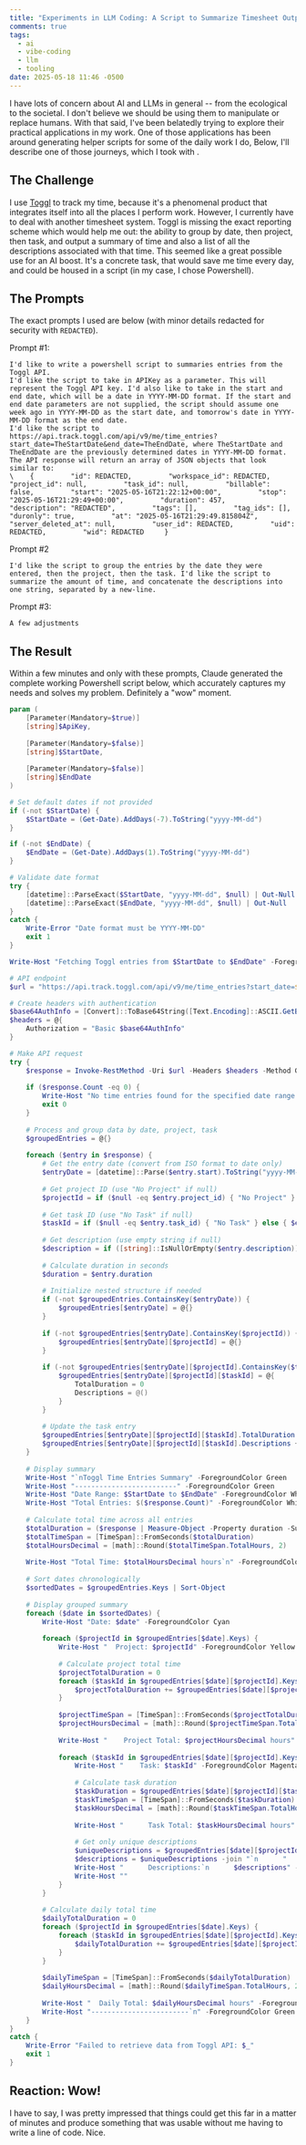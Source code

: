 ```yaml
---
title: "Experiments in LLM Coding: A Script to Summarize Timesheet Output"
comments: true
tags:
  - ai
  - vibe-coding
  - llm
  - tooling
date: 2025-05-18 11:46 -0500
---
```

I have lots of concern about AI and LLMs in general -- from the ecological to the societal. I don't believe we should be using them to manipulate or replace humans. With that said, I've been belatedly trying to explore their practical applications in my work.
One of those applications has been around generating helper scripts for some of the daily work I do, Below, I'll describe one of those journeys, which I took with .

## The Challenge

I use [Toggl](https://toggl.com) to track my time, because it's a phenomenal product that integrates itself into all the places I perform work. However, I currently have to deal with another timesheet system. Toggl is missing the exact reporting scheme which would help me out: the ability to group by date, then project, then task, and output a summary of time and also a list of all the descriptions associated with that time.
This seemed like a great possible use for an AI boost. It's a concrete task, that would save me time every day, and could be housed in a script (in my case, I chose Powershell).

## The Prompts

The exact prompts I used are below (with minor details redacted for security with `REDACTED`).

Prompt #1:

```
I'd like to write a powershell script to summaries entries from the Toggl API.
I'd like the script to take in APIKey as a parameter. This will represent the Toggl API key. I'd also like to take in the start and end date, which will be a date in YYYY-MM-DD format. If the start and end date parameters are not supplied, the script should assume one week ago in YYYY-MM-DD as the start date, and tomorrow's date in YYYY-MM-DD format as the end date.
I'd like the script to https://api.track.toggl.com/api/v9/me/time_entries?start_date=TheStartDate&end_date=TheEndDate, where TheStartDate and TheEndDate are the previously determined dates in YYYY-MM-DD format.
The API response will return an array of JSON objects that look similar to:
\    {         "id": REDACTED,         "workspace_id": REDACTED,         "project_id": null,         "task_id": null,         "billable": false,         "start": "2025-05-16T21:22:12+00:00",         "stop": "2025-05-16T21:29:49+00:00",         "duration": 457,         "description": "REDACTED",         "tags": [],         "tag_ids": [],         "duronly": true,         "at": "2025-05-16T21:29:49.815804Z",         "server_deleted_at": null,         "user_id": REDACTED,         "uid": REDACTED,         "wid": REDACTED     }
```

Prompt #2

```
I'd like the script to group the entries by the date they were entered, then the project, then the task. I'd like the script to summarize the amount of time, and concatenate the descriptions into one string, separated by a new-line.
```

Prompt #3:

```
A few adjustments

```

## The Result
Within a few minutes and only with these prompts, Claude generated the complete working Powershell script below, which accurately captures my needs and solves my problem. Definitely a "wow" moment.

```powershell
param (
    [Parameter(Mandatory=$true)]
    [string]$ApiKey,
    
    [Parameter(Mandatory=$false)]
    [string]$StartDate,
    
    [Parameter(Mandatory=$false)]
    [string]$EndDate
)

# Set default dates if not provided
if (-not $StartDate) {
    $StartDate = (Get-Date).AddDays(-7).ToString("yyyy-MM-dd")
}

if (-not $EndDate) {
    $EndDate = (Get-Date).AddDays(1).ToString("yyyy-MM-dd")
}

# Validate date format
try {
    [datetime]::ParseExact($StartDate, "yyyy-MM-dd", $null) | Out-Null
    [datetime]::ParseExact($EndDate, "yyyy-MM-dd", $null) | Out-Null
}
catch {
    Write-Error "Date format must be YYYY-MM-DD"
    exit 1
}

Write-Host "Fetching Toggl entries from $StartDate to $EndDate" -ForegroundColor Cyan

# API endpoint
$url = "https://api.track.toggl.com/api/v9/me/time_entries?start_date=${StartDate}&end_date=${EndDate}"

# Create headers with authentication
$base64AuthInfo = [Convert]::ToBase64String([Text.Encoding]::ASCII.GetBytes("$($ApiKey):api_token"))
$headers = @{
    Authorization = "Basic $base64AuthInfo"
}

# Make API request
try {
    $response = Invoke-RestMethod -Uri $url -Headers $headers -Method Get
    
    if ($response.Count -eq 0) {
        Write-Host "No time entries found for the specified date range." -ForegroundColor Yellow
        exit 0
    }
    
    # Process and group data by date, project, task
    $groupedEntries = @{}
    
    foreach ($entry in $response) {
        # Get the entry date (convert from ISO format to date only)
        $entryDate = [datetime]::Parse($entry.start).ToString("yyyy-MM-dd")
        
        # Get project ID (use "No Project" if null)
        $projectId = if ($null -eq $entry.project_id) { "No Project" } else { $entry.project_id }
        
        # Get task ID (use "No Task" if null)
        $taskId = if ($null -eq $entry.task_id) { "No Task" } else { $entry.task_id }
        
        # Get description (use empty string if null)
        $description = if ([string]::IsNullOrEmpty($entry.description)) { "(No description)" } else { $entry.description }
        
        # Calculate duration in seconds
        $duration = $entry.duration
        
        # Initialize nested structure if needed
        if (-not $groupedEntries.ContainsKey($entryDate)) {
            $groupedEntries[$entryDate] = @{}
        }
        
        if (-not $groupedEntries[$entryDate].ContainsKey($projectId)) {
            $groupedEntries[$entryDate][$projectId] = @{}
        }
        
        if (-not $groupedEntries[$entryDate][$projectId].ContainsKey($taskId)) {
            $groupedEntries[$entryDate][$projectId][$taskId] = @{
                TotalDuration = 0
                Descriptions = @()
            }
        }
        
        # Update the task entry
        $groupedEntries[$entryDate][$projectId][$taskId].TotalDuration += $duration
        $groupedEntries[$entryDate][$projectId][$taskId].Descriptions += $description
    }
    
    # Display summary
    Write-Host "`nToggl Time Entries Summary" -ForegroundColor Green
    Write-Host "-------------------------" -ForegroundColor Green
    Write-Host "Date Range: $StartDate to $EndDate" -ForegroundColor White
    Write-Host "Total Entries: $($response.Count)" -ForegroundColor White
    
    # Calculate total time across all entries
    $totalDuration = ($response | Measure-Object -Property duration -Sum).Sum
    $totalTimeSpan = [TimeSpan]::FromSeconds($totalDuration)
    $totalHoursDecimal = [math]::Round($totalTimeSpan.TotalHours, 2)
    
    Write-Host "Total Time: $totalHoursDecimal hours`n" -ForegroundColor White
    
    # Sort dates chronologically
    $sortedDates = $groupedEntries.Keys | Sort-Object
    
    # Display grouped summary
    foreach ($date in $sortedDates) {
        Write-Host "Date: $date" -ForegroundColor Cyan
        
        foreach ($projectId in $groupedEntries[$date].Keys) {
            Write-Host "  Project: $projectId" -ForegroundColor Yellow
            
            # Calculate project total time
            $projectTotalDuration = 0
            foreach ($taskId in $groupedEntries[$date][$projectId].Keys) {
                $projectTotalDuration += $groupedEntries[$date][$projectId][$taskId].TotalDuration
            }
            
            $projectTimeSpan = [TimeSpan]::FromSeconds($projectTotalDuration)
            $projectHoursDecimal = [math]::Round($projectTimeSpan.TotalHours, 2)
            
            Write-Host "    Project Total: $projectHoursDecimal hours" -ForegroundColor White
            
            foreach ($taskId in $groupedEntries[$date][$projectId].Keys) {
                Write-Host "    Task: $taskId" -ForegroundColor Magenta
                
                # Calculate task duration
                $taskDuration = $groupedEntries[$date][$projectId][$taskId].TotalDuration
                $taskTimeSpan = [TimeSpan]::FromSeconds($taskDuration)
                $taskHoursDecimal = [math]::Round($taskTimeSpan.TotalHours, 2)
                
                Write-Host "      Task Total: $taskHoursDecimal hours" -ForegroundColor White
                
                # Get only unique descriptions
                $uniqueDescriptions = $groupedEntries[$date][$projectId][$taskId].Descriptions | Select-Object -Unique
                $descriptions = $uniqueDescriptions -join "`n      "
                Write-Host "      Descriptions:`n      $descriptions" -ForegroundColor Gray
                Write-Host ""
            }
        }
        
        # Calculate daily total time
        $dailyTotalDuration = 0
        foreach ($projectId in $groupedEntries[$date].Keys) {
            foreach ($taskId in $groupedEntries[$date][$projectId].Keys) {
                $dailyTotalDuration += $groupedEntries[$date][$projectId][$taskId].TotalDuration
            }
        }
        
        $dailyTimeSpan = [TimeSpan]::FromSeconds($dailyTotalDuration)
        $dailyHoursDecimal = [math]::Round($dailyTimeSpan.TotalHours, 2)
        
        Write-Host "  Daily Total: $dailyHoursDecimal hours" -ForegroundColor Green
        Write-Host "------------------------`n" -ForegroundColor Green
    }
}
catch {
    Write-Error "Failed to retrieve data from Toggl API: $_"
    exit 1
}
```

## Reaction: Wow!

I have to say, I was pretty impressed that things could get this far in a matter of minutes and produce something that was usable without me having to write a line of code. Nice.
